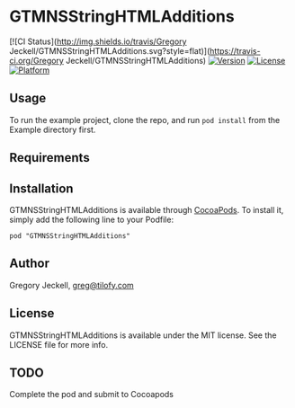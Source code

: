 # GTMNSStringHTMLAdditions

[![CI Status](http://img.shields.io/travis/Gregory Jeckell/GTMNSStringHTMLAdditions.svg?style=flat)](https://travis-ci.org/Gregory Jeckell/GTMNSStringHTMLAdditions)
[![Version](https://img.shields.io/cocoapods/v/GTMNSStringHTMLAdditions.svg?style=flat)](http://cocoadocs.org/docsets/GTMNSStringHTMLAdditions)
[![License](https://img.shields.io/cocoapods/l/GTMNSStringHTMLAdditions.svg?style=flat)](http://cocoadocs.org/docsets/GTMNSStringHTMLAdditions)
[![Platform](https://img.shields.io/cocoapods/p/GTMNSStringHTMLAdditions.svg?style=flat)](http://cocoadocs.org/docsets/GTMNSStringHTMLAdditions)

## Usage

To run the example project, clone the repo, and run `pod install` from the Example directory first.

## Requirements

## Installation

GTMNSStringHTMLAdditions is available through [CocoaPods](http://cocoapods.org). To install
it, simply add the following line to your Podfile:

    pod "GTMNSStringHTMLAdditions"

## Author

Gregory Jeckell, greg@tilofy.com

## License

GTMNSStringHTMLAdditions is available under the MIT license. See the LICENSE file for more info.

## TODO

Complete the pod and submit to Cocoapods
